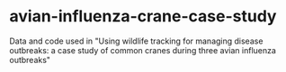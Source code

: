 # avian-influenza-crane-case-study
Data and code used in "Using wildlife tracking for managing disease outbreaks: a case study of common cranes during three avian influenza outbreaks"

